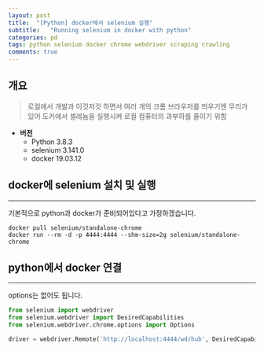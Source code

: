 ```yaml
---
layout: post
title:  "[Python] docker에서 selenium 실행"
subtitle:   "Running selenium in docker with python"
categories: pd
tags: python selenium docker chrome webdriver scraping crawling
comments: true
---
```



## 개요
> 로컬에서 개발과 이것저것 하면서 여러 개의 크롬 브라우저를 띄우기엔 무리가 있어 도커에서 셀레늄을 실행시켜 로컬 컴퓨터의 과부하를 줄이기 위함

* __버전__
  - Python 3.8.3
  - selenium 3.141.0
  - docker 19.03.12
  
## docker에 selenium 설치 및 실행
---

기본적으로 python과 docker가 준비되어있다고 가정하겠습니다.
```
docker pull selenium/standalone-chrome
docker run --rm -d -p 4444:4444 --shm-size=2g selenium/standalone-chrome
```
## python에서 docker 연결
---

options는 없어도 됩니다.

~~~python
from selenium import webdriver
from selenium.webdriver import DesiredCapabilities
from selenium.webdriver.chrome.options import Options

driver = webdriver.Remote('http://localhost:4444/wd/hub', DesiredCapabilities.CHROME, options=self.options)
~~~
